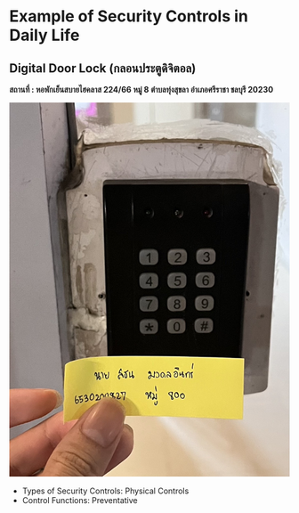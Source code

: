 # Example of Security Controls in Daily Life

## Digital Door Lock (กลอนประตูดิจิตอล)

__สถานที่ : หอพักเย็นสบายไฮคลาส 224/66 หมู่ 8 ตำบลทุ่งสุขลา อำเภอศรีราชา ชลบุรี 20230__

![image](image/SecurityControls.jpg)

- Types of Security Controls: Physical Controls
- Control Functions: Preventative